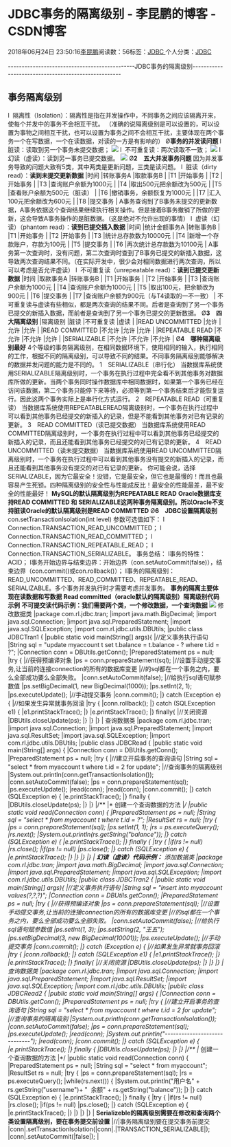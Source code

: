 
# JDBC事务的隔离级别 - 李昆鹏的博客 - CSDN博客


2018年06月24日 23:50:16[李昆鹏](https://me.csdn.net/weixin_41547486)阅读数：56标签：[JDBC																](https://so.csdn.net/so/search/s.do?q=JDBC&t=blog)个人分类：[JDBC																](https://blog.csdn.net/weixin_41547486/article/category/7739465)


----------------------------------------------JDBC事务的隔离级别----------------------------------------------------
## 事务隔离级别
l  隔离性（Isolation）：隔离性是指在并发操作中，不同事务之间应该隔离开来，使每个并发中的事务不会相互干扰。
（准确的说隔离级别是可以设置的，可以设置为事物之间相互干扰，也可以设置为事务之间不会相互干扰，主要体现在两个事务一个在写数据，一个在读数据，对读的一方是有影响的）
Ø**事务的并发读问题**
l  脏读：读取到另一个事务未提交数据；
![](https://img-blog.csdn.net/20180624234619114?watermark/2/text/aHR0cHM6Ly9ibG9nLmNzZG4ubmV0L3dlaXhpbl80MTU0NzQ4Ng==/font/5a6L5L2T/fontsize/400/fill/I0JBQkFCMA==/dissolve/70)
l  不可重复读：两次读取不一致；
![](https://img-blog.csdn.net/20180624234624398?watermark/2/text/aHR0cHM6Ly9ibG9nLmNzZG4ubmV0L3dlaXhpbl80MTU0NzQ4Ng==/font/5a6L5L2T/fontsize/400/fill/I0JBQkFCMA==/dissolve/70)
l  幻读（虚读）：读到另一事务已提交数据。
![](https://img-blog.csdn.net/20180624234634639?watermark/2/text/aHR0cHM6Ly9ibG9nLmNzZG4ubmV0L3dlaXhpbl80MTU0NzQ4Ng==/font/5a6L5L2T/fontsize/400/fill/I0JBQkFCMA==/dissolve/70)
Ø**2　五大并发事务问题**
因为并发事务导致的问题大致有5类，其中两类是更新问题，三类是读问题。
l  脏读（dirty read）：**读到未提交更新数据**
|时间
|转账事务A
|取款事务B
|
|T1
|开始事务
|
|T2
|开始事务
|
|T3
|查询账户余额为1000元
|
|T4
|取出500元把余额改为500元
|
|T5
|查看账户余额为500元（脏读）
|
|T6
|撤销事务，余额恢复为1000元
|
|T7
|汇入100元把余额改为600元
|
|T8
|提交事务
|
A事务查询到了B事务未提交的更新数据，A事务依据这个查询结果继续执行相关操作。但是接着B事务撤销了所做的更新，这会导致A事务操作的是脏数据。（这是绝对不允许出现的事情）
l  虚读（幻读）（phantom read）：**读到已提交插入数据**
|时间
|统计金额事务A
|转账事务B
|
|T1
|开始事务
|
|T2
|开始事务
|
|T3
|统计总存款数为10000元
|
|T4
|新增一个存款账户，存款为100元
|
|T5
|提交事务
|
|T6
|再次统计总存款数为10100元
|
A事务第一次查询时，没有问题，第二次查询时查到了B事务已提交的新插入数据，这导致两次查询结果不同。（在实际开发中，很少会对相同数据进行两次查询，所以可以考虑是否允许虚读）
l  不可重复读（unrepeatable read）：**读到已提交更新数据**
|时间
|取款事务A
|转账事务B
|
|T1
|开始事务
|
|T2
|开始事务
|
|T3
|查询账户余额为1000元
|
|T4
|查询账户余额为1000元
|
|T5
|取出100元，把余额改为900元
|
|T6
|提交事务
|
|T7
|查询账户余额为900元（与T4读取的一不一致）
|
不可重复读与虚读有些相似，都是两次查询的结果不同。后者是查询到了另一个事务已提交的新插入数据，而前者是查询到了另一个事务已提交的更新数据。
Ø**3　四大隔离级别**
|隔离级别
|脏读
|不可重复读
|虚读
|
|READ UNCOMMITTED
|允许
|允许
|允许
|
|READ COMMITTED
|不允许
|允许
|允许
|
|REPEATABLE READ
|不允许
|不允许
|允许
|
|SERIALIZABLE
|不允许
|不允许
|不允许
|
Ø**4　哪种隔离级别最好**
4个等级的事务隔离级别，在相同数据环境下，使用相同的输入，执行相同的工作，根据不同的隔离级别，可以导致不同的结果。不同事务隔离级别能够解决的数据并发问题的能力是不同的。
1　SERIALIZABLE（串行化）
当数据库系统使用SERIALIZABLE隔离级别时，一个事务在执行过程中完全看不到其他事务对数据库所做的更新。当两个事务同时操作数据库中相同数据时，如果第一个事务已经在访问该数据，第二个事务只能停下来等待，必须等到第一个事务结束后才能恢复运行。因此这两个事务实际上是串行化方式运行。
2　REPEATABLE READ（可重复读）
当数据库系统使用REPEATABLEREAD隔离级别时，一个事务在执行过程中可以看到其他事务已经提交的新插入的记录，但是不能看到其他事务对已有记录的更新。
3　READ COMMITTED（读已提交数据）
当数据库系统使用READ COMMITTED隔离级别时，一个事务在执行过程中可以看到其他事务已经提交的新插入的记录，而且还能看到其他事务已经提交的对已有记录的更新。
4　READ UNCOMMITTED（读未提交数据）
当数据库系统使用READ UNCOMMITTED隔离级别时，一个事务在执行过程中可以看到其他事务没有提交的新插入的记录，而且还能看到其他事务没有提交的对已有记录的更新。
你可能会说，选择SERIALIZABLE，因为它最安全！没错，它是最安全，但它也是最慢的！而且也最容易产生死锁。四种隔离级别的安全性与性能成反比！最安全的性能最差，最不安全的性能最好！
**MySQL的默认隔离级别为REPEATABLE READ**
**Oracle数据库支持READ COMMITTED 和 SERIALIZABLE这两种事务隔离级别。所以Oracle不支持脏读Oracle的默认隔离级别是READ COMMITTED**
Ø**6　JDBC设置隔离级别**
con.setTransactionIsolation(int level)
参数可选值如下：
l  Connection.TRANSACTION_READ_UNCOMMITTED；
l  Connection.TRANSACTION_READ_COMMITTED；
l  Connection.TRANSACTION_REPEATABLE_READ；
l  Connection.TRANSACTION_SERIALIZABLE。
事务总结：
l事务的特性：ACID；
l事务开始边界与结束边界：开始边界（con.setAutoCommit(false)），结束边界（con.commit()或con.rollback()）；
l事务的隔离级别： READ_UNCOMMITTED、READ_COMMITTED、REPEATABLE_READ、SERIALIZABLE。多个事务并发执行时才需要考虑并发事务。
**事务的隔离主要体现在读数据和写数据**
**Read committed（oracle默认的隔离级别）隔离级别代码示例**
**不可提交读代码示例：我们需要两个类，一个修改数据，一个查询数据**
![](https://img-blog.csdn.net/20180702201329343?watermark/2/text/aHR0cHM6Ly9ibG9nLmNzZG4ubmV0L3dlaXhpbl80MTU0NzQ4Ng==/font/5a6L5L2T/fontsize/400/fill/I0JBQkFCMA==/dissolve/70)
修改数据类
|package com.rl.jdbc.tran;
|import java.math.BigDecimal;
|import java.sql.Connection;
|import java.sql.PreparedStatement;
|import java.sql.SQLException;
|import com.rl.jdbc.utils.DBUtils;
|public class JDBCTran1 {
|public  static void main(String[] args){
|//定义事务执行语句
|String  sql = "update myaccount t set t.balance = t.balance - ? where t.id =  ?";
|Connection  conn = DBUtils.getConn();
|PreparedStatement  ps = null;
|try  {
|//获得预编译对象
|ps  = conn.prepareStatement(sql);
|//设置手动提交事务,让当前的连接connection的所有的数据库变更
|//的sql都在一个事务之内，要么全部成功要么全部失败。
|conn.setAutoCommit(false);
|//给执行sql语句赋参数值
|ps.setBigDecimal(1,  new BigDecimal(1000));
|ps.setInt(2,  1);
|ps.executeUpdate();
|//手动提交事务
|conn.commit();
|}  catch (Exception e) {
|//如果发生异常就事务回滚
|try  {
|conn.rollback();
|}  catch (SQLException e1) {
|e1.printStackTrace();
|}
|e.printStackTrace();
|}  finally{
|//关闭资源
|DBUtils.closeUpdate(ps);
|}
|}
|}
|
查询数据类
|package com.rl.jdbc.tran;
|import java.sql.Connection;
|import java.sql.PreparedStatement;
|import java.sql.ResultSet;
|import java.sql.SQLException;
|import com.rl.jdbc.utils.DBUtils;
|public class JDBCRead {
|public  static void main(String[] args) {
|Connection  conn = DBUtils.getConn();
|PreparedStatement  ps = null;
|try  {
|//建立开启事务的查询语句
|String  sql = "select * from myaccount t where t.id = 2 for update";
|//查询事务的隔离级别
|System.out.println(conn.getTransactionIsolation());
|conn.setAutoCommit(false);
|ps  = conn.prepareStatement(sql);
|ps.executeUpdate();
|read(conn);
|read(conn);
|conn.commit();
|}  catch (SQLException e) {
|e.printStackTrace();
|}  finally {
|DBUtils.closeUpdate(ps);
|}
|}
|/**
|* 创建一个查询数据的方法
|*/
|public  static void read(Connection conn) {
|PreparedStatement  ps = null;
|String  sql = "select * from myaccount t where t.id = ?";
|ResultSet  rs = null;
|try  {
|ps  = conn.prepareStatement(sql);
|ps.setInt(1,  1);
|rs  = ps.executeQuery();
|rs.next();
|System.out.println(rs.getString("balance"));
|}  catch (SQLException e) {
|e.printStackTrace();
|}  finally {
|try  {
|if(rs  != null)
|rs.close();
|if(ps  != null)
|ps.close();
|}  catch (SQLException e) {
|e.printStackTrace();
|}
|}
|}
|}
|
**幻读（虚读）代码示例：**
添加数据类
|package com.rl.jdbc.tran;
|import java.math.BigDecimal;
|import java.sql.Connection;
|import java.sql.PreparedStatement;
|import java.sql.SQLException;
|import com.rl.jdbc.utils.DBUtils;
|public class JDBCTran2 {
|public  static void main(String[] args){
|//定义事务执行语句
|String  sql = "insert into myaccount values(?,?,?)";
|Connection  conn = DBUtils.getConn();
|PreparedStatement  ps = null;
|try  {
|//获得预编译对象
|ps  = conn.prepareStatement(sql);
|//设置手动提交事务,让当前的连接connection的所有的数据库变更
|//的sql都在一个事务之内，要么全部成功要么全部失败。
|conn.setAutoCommit(false);
|//给执行sql语句赋参数值
|ps.setInt(1,  3);
|ps.setString(2,  "王五");
|ps.setBigDecimal(3,  new BigDecimal(10001));
|ps.executeUpdate();
|//手动提交事务
|conn.commit();
|}  catch (Exception e) {
|//如果发生异常就事务回滚
|try  {
|conn.rollback();
|}  catch (SQLException e1) {
|e1.printStackTrace();
|}
|e.printStackTrace();
|}  finally{
|//关闭资源
|DBUtils.closeUpdate(ps);
|}
|}
|}
|
查询数据类
|package com.rl.jdbc.tran;
|import java.sql.Connection;
|import java.sql.PreparedStatement;
|import java.sql.ResultSet;
|import java.sql.SQLException;
|import com.rl.jdbc.utils.DBUtils;
|public class JDBCRead2 {
|public  static void main(String[] args) {
|Connection  conn = DBUtils.getConn();
|PreparedStatement  ps = null;
|try  {
|//建立开启事务的查询语句
|String  sql = "select * from myaccount t where t.id = 2 for update";
|//查询事务的隔离级别
|System.out.println(conn.getTransactionIsolation());
|conn.setAutoCommit(false);
|ps  = conn.prepareStatement(sql);
|ps.executeUpdate();
|read(conn);
|System.out.println("-----------------------------");
|read(conn);
|conn.commit();
|}  catch (SQLException e) {
|e.printStackTrace();
|}  finally {
|DBUtils.closeUpdate(ps);
|}
|}
|/**
|* 创建一个查询数据的方法
|*/
|public  static void read(Connection conn) {
|PreparedStatement  ps = null;
|String  sql = "select * from myaccount";
|ResultSet  rs = null;
|try  {
|ps  = conn.prepareStatement(sql);
|rs  = ps.executeQuery();
|while(rs.next())  {
|System.out.println("用户名" + rs.getString("username")+ "  余额" +  rs.getString("balance"));
|}
|}  catch (SQLException e) {
|e.printStackTrace();
|}  finally {
|try  {
|if(rs  != null)
|rs.close();
|if(ps  != null)
|ps.close();
|}  catch (SQLException e) {
|e.printStackTrace();
|}
|}
|}
|}
|
**Serializeble的隔离级别需要在修改和查询两个类设置隔离级别，要在事务提交前设置**
|//|事务隔离级别要在提交事务前提交
|conn|.setTransactionIsolation(|conn|.|TRANSACTION_SERIALIZABLE|);
|conn|.setAutoCommit(|false|);
|


